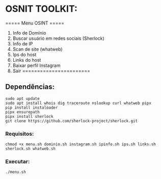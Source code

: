 # OSNIT TOOLKIT:

===== Menu OSINT =====
1. Info de Domínio
2. Buscar usuário em redes sociais (Sherlock)
3. Info de IP
4. Scan de site (whatweb)
5. Ips do host
6. Links do host
7. Baixar perfil Instagram
8. Sair
=======================

## Dependências:
```
sudo apt update
sudo apt install whois dig traceroute nslookup curl whatweb pipx
pip install instaloader
pipx ensurepath
pipx install sherlock
git clone https://github.com/sherlock-project/sherlock.git
```

### Requisitos:
```
chmod +x menu.sh dominio.sh instagram.sh ipinfo.sh ips.sh links.sh sherlock.sh whatweb.sh
```

### Executar:
```
./menu.sh 
```
